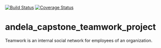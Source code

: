 [![Build Status](https://travis-ci.com/jessesongokmu/andela_capstone_teamwork__backend.svg?branch=master)](https://travis-ci.com/jessesongokmu/andela_capstone_teamwork__backend) [![Coverage Status](https://coveralls.io/repos/github/jessesongokmu/andela_capstone_teamwork__backend/badge.svg?branch=master)](https://coveralls.io/github/jessesongokmu/andela_capstone_teamwork__backend?branch=master)
# andela_capstone_teamwork_project
Teamwork is an internal social network for employees of an organization.
